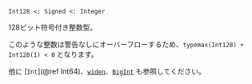 ```
Int128 <: Signed <: Integer
```

128ビット符号付き整数型。

このような整数は警告なしにオーバーフローするため、`typemax(Int128) + Int128(1) < 0` となります。

他に [`Int`](@ref Int64)、[`widen`](@ref)、[`BigInt`](@ref) も参照してください。
